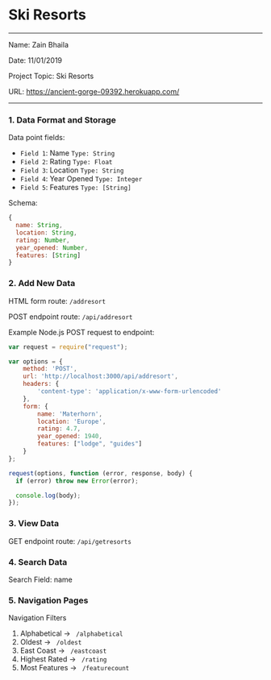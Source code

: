 
# Ski Resorts

---

Name: Zain Bhaila

Date: 11/01/2019

Project Topic: Ski Resorts

URL: https://ancient-gorge-09392.herokuapp.com/

---


### 1. Data Format and Storage

Data point fields:
- `Field 1`:     Name         `Type: String`
- `Field 2`:     Rating       `Type: Float`
- `Field 3`:     Location     `Type: String`
- `Field 4`:     Year Opened  `Type: Integer`
- `Field 5`:     Features     `Type: [String]`

Schema:
```javascript
{
  name: String,
  location: String,
  rating: Number,
  year_opened: Number,
  features: [String]
}
```

### 2. Add New Data

HTML form route: `/addresort`

POST endpoint route: `/api/addresort`

Example Node.js POST request to endpoint:
```javascript
var request = require("request");

var options = {
    method: 'POST',
    url: 'http://localhost:3000/api/addresort',
    headers: {
        'content-type': 'application/x-www-form-urlencoded'
    },
    form: {
        name: 'Materhorn',
        location: 'Europe',
        rating: 4.7,
        year_opened: 1940,
        features: ["lodge", "guides"]
    }
};

request(options, function (error, response, body) {
  if (error) throw new Error(error);

  console.log(body);
});
```

### 3. View Data

GET endpoint route: `/api/getresorts`

### 4. Search Data

Search Field: name

### 5. Navigation Pages

Navigation Filters
1. Alphabetical -> `  /alphabetical  `
2. Oldest -> `  /oldest  `
3. East Coast -> `  /eastcoast  `
4. Highest Rated -> `  /rating  `
5. Most Features -> `  /featurecount  `
